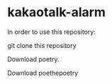 # kakaotalk-alarm

In order to use this repository:

git clone this repository

Download poetry.

Download poethepoetry


